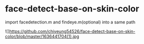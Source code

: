 # face-detect-base-on-skin-color

import facedetection.m and findeye.m(optional) into a same path

![]https://github.com/chiyeung54526/face-detect-base-on-skin-color/blob/master/1636441704(1).jpg


